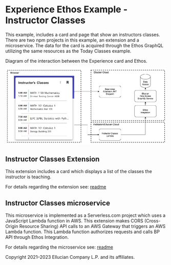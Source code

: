 # Experience Ethos Example - Instructor Classes

This example, includes a card and page that show an instructors classes. There are two npm projects in this example, an extension and a microservice. The data for the card is acquired through the Ethos GraphQL utilizing the same resources as the Today Classes example.

Diagram of the interaction between the Experience card and Ethos.

![](docs/images/Instructor-Classes-Diagram.png)

## Instructor Classes Extension

This extension includes a card which displays a list of the classes the instructor is teaching.

For details regarding the extension see: [readme](extension/README.md)

## Instructor Classes microservice

This microservice is implemented as a Serverless.com project which uses a JavaScript Lambda function in AWS. This extension makes CORS (Cross-Origin Resource Sharing) API calls to an AWS Gateway that triggers an AWS Lambda function. This Lambda function authorizes requests and calls BP API through Ethos Integration.

For details regarding the microservice see: [readme](microservice/README.md)

Copyright 2021–2023 Ellucian Company L.P. and its affiliates.
